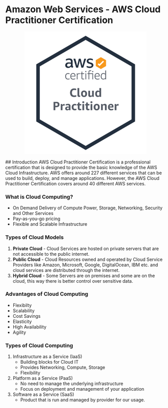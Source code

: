 # Amazon Web Services - AWS Cloud Practitioner Certification
<p align="center">
  <img width="384" height="384" src="/img/AWS-Certified_Cloud-Practitioner_512x512.png">
</p>
## Introduction
AWS Cloud Practitioner Certification is a professional certification that is designed to provide the basic knowledge of the AWS Cloud Infrastructure. AWS offers around 227 different services that can be used to build, deploy, and manage applications. However, the AWS Cloud Practitioner Certification covers around 40 different AWS services.

### What is Cloud Computing?
- On Demand Delivery of Compute Power, Storage, Networking, Security and Other Services
- Pay-as-you-go pricing
- Flexible and Scalable Infrastructure

### Types of Cloud Models
1. **Private Cloud** - Cloud Services are hosted on private servers that are not accessible to the public internet.
2. **Public Cloud** - Cloud Resources owned and operated by Cloud Service Providers like Amazon, Microsoft, Google, DigitalOcean, IBM etc. and cloud services are distributed through the internet.
3. **Hybrid Cloud** - Some Servers are on premises and some are on the cloud, this way there is better control over sensitive data.

### Advantages of Cloud Computing
- Flexibilty
- Scalability
- Cost Savings
- Elasticity
- High Availability
- Agility

### Types of Cloud Computing
1. Infrastructure as a Service (IaaS)
    * Building blocks for Cloud IT
    * Provides Networking, Compute, Storage
    * Flexibility
2. Platform as a Service (PaaS)
    * No need to manage the underlying infrastructure
    * Focus on deployment and management of your application
3. Software as a Service (SaaS)
    * Product that is run and managed by provider for our usage.


